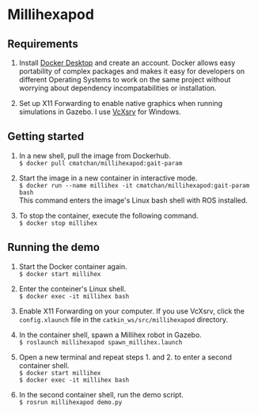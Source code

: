 # Millihexapod

## Requirements

1. Install [Docker Desktop](https://www.docker.com/products/docker-desktop/)
and create an account. Docker allows easy portability of complex packages and
makes it easy for developers on different Operating Systems to work on the same
project without worrying about dependency incompatabilities or installation.

2. Set up X11 Forwarding to enable native graphics when running simulations in
Gazebo. I use [VcXsrv](https://sourceforge.net/projects/vcxsrv/) for Windows.

## Getting started

1. In a new shell, pull the image from Dockerhub.<br/>
`$ docker pull cmatchan/millihexapod:gait-param`

2. Start the image in a new container in interactive mode.<br/>
`$ docker run --name millihex -it cmatchan/millihexapod:gait-param bash`<br/>
This command enters the image's Linux bash shell with ROS installed.

3. To stop the container, execute the following command.<br/>
`$ docker stop millihex`

## Running the demo

1. Start the Docker container again.<br/>
`$ docker start millihex`

2. Enter the conteiner's Linux shell.<br/>
`$ docker exec -it millihex bash`

3. Enable X11 Forwarding on your computer. If you use VcXsrv, click the
`config.xlaunch` file in the `catkin_ws/src/millihexapod` directory.

3. In the container shell, spawn a Millihex robot in Gazebo.<br/>
`$ roslaunch millihexapod spawn_millihex.launch`

4. Open a new terminal and repeat steps 1. and 2. to enter a second container
shell.<br/>
`$ docker start millihex`<br/>
`$ docker exec -it millihex bash`

5. In the second container shell, run the demo script.<br/>
`$ rosrun millihexapod demo.py`